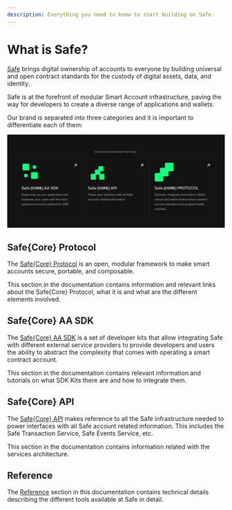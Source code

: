 ```yaml
---
description: Everything you need to know to start building on Safe.
---
```


# What is Safe?

[Safe](https://global.safe) brings digital ownership of accounts to everyone by building universal and open contract standards for the custody of digital assets, data, and identity.

Safe is at the forefront of modular Smart Account infrastructure, paving the way for developers to create a diverse range of applications and wallets.

Our brand is separated into three categories and it is important to differentiate each of them:

<img src=".gitbook/assets/core-brands.png" alt="">

## Safe{Core} Protocol

The [Safe{Core} Protocol](https://docs.safe.global/safe-core-protocol) is an open, modular framework to make smart accounts secure, portable, and composable.

This section in the documentation contains information and relevant links about the Safe{Core} Protocol, what it is and what are the different elements involved.

## Safe{Core} AA SDK

The [Safe{Core} AA SDK](https://docs.safe.global/safe-core-sdk) is a set of developer kits that allow integrating Safe with different external service providers to provide developers and users the ability to abstract the complexity that comes with operating a smart contract account.

This section in the documentation contains relevant information and tutorials on what SDK Kits there are and how to integrate them.

## Safe{Core} API

The [Safe{Core} API](https://docs.safe.global/safe-core-api) makes reference to all the Safe infrastructure needed to power interfaces with all Safe account related information. This includes the Safe Transaction Service, Safe Events Service, etc.

This section in the documentation contains information related with the services architecture.

## Reference

The [Reference](https://docs.safe.global/reference) section in this documentation contains technical details describing the different tools available at Safe in detail.

<!---
## Getting started

Safe has a lot of features which means a lot of information. To make it easier to navigate, here is a step-by-step guide you can follow:

1. [Learn about Smart Accounts](learn/what-is-a-smart-contract-account.md)
   - Make a Safe
   - Learn about Account Abstraction
2. [Learn about the different Safe{Core} tools](learn/safe-core/)
3. [Discover](discover/) interesting projects that others have built using Smart Accounts
   - [Safe Hackathon Guide and List of Hackathon Winners](https://safe-global.notion.site/Safe-Hackathon-Success-Guide-53d2fb3c29424b58b1c4407519a54930)
4. [Build](build/) your own apps using smart accounts



There is also available the [Safe Ecosystem Diagram](https://viewer.diagrams.net/index.html?tags=%7B%7D&target=blank&highlight=0000ff&edit=_blank&layers=1&nav=1&page-id=atRejJyS5DeNAtDboIeV&title=Safe%20Diagrams.drawio#Uhttps%3A%2F%2Fdrive.google.com%2Fuc%3Fid%3D1WcTgdHoQttJ0K_fV8mDg-RmDZRYGe3D-%26export%3Ddownload):

<img src=".gitbook/assets/diagram-safe-ecosystem.png" alt="">
--->